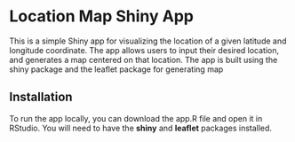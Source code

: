 # Location Map Shiny App
This is a simple Shiny app for visualizing the location of a given latitude and longitude coordinate.
The app allows users to input their desired location, and generates a map centered on that location. 
The app is built using the shiny package and the leaflet package for generating map

## Installation
To run the app locally, you can download the app.R file and open it in RStudio. 
You will need to have the **shiny** and **leaflet** packages installed.
